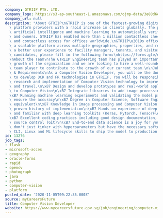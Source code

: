 ```yaml
---
company: GTRIIP PTE. LTD.
company_logo: https://s3-ap-southeast-1.amazonaws.com/ojmp-data/3e80d6ecceac3f02e49ccc52c2db4e66/gtriip.png
company_url: null
description: "About GTRIIP\nGTRIIP is one of the fastest-growing digital identity\
  \ platform providers with a rapid increase in clients globally. The product uses\
  \ artificial intelligence and machine learning to automatically verify photo IDs\
  \ and owners. GTRIIP has enabled more than 1 million contactless check-ins for hotels\
  \ and contactless access for offices worldwide.\nGTRIIP\u2019s office solution provides\
  \ a scalable platform across multiple geographies, properties, and rooms, enabling\
  \ a better user experience to facility managers, tenants, and visitors.\n\nInterested\
  \ candidates, please fill in the following form:\nhttps://forms.gle/e9h9xVkqhgUgoprE7\n\
  \nAbout the Team\nThe GTRIIP Engineering team has played an important role in the\
  \ growth of the organization and we are looking to hire a well-rounded and effective\
  \ team player to contribute to the growth of our current team.\n\nJob Description\
  \ & Requirements\nAs a Computer Vision Developer, you will be the domain expert\
  \ to develop OCR and FR technologies in GTRIIP. You will be responsible for the\
  \ research and implementation of Computer Vision technology to improve hospitality\
  \ and travel.\n\xB7 Design and develop prototypes and real-world applications related\
  \ to Computer Vision\n\xB7 Integrate libraries to add image processing / OCR technologies\n\
  \xB7 Running machine learning experiments and validating the model predictions to\
  \ ensure the accuracy\n\xB7 Degree in Computer Science, Software Engineering or\
  \ equivalent\n\xB7 Knowledge in image processing and Computer Vision domain and\
  \ proven history of implementation\n\xB7 Hands-on experience of deep learning technologies\
  \ and familiar with deep learning toolkits (Keras, Pytorch, TensorFlow, OpenCV etc.)\n\
  \xB7 Excellent coding practices including good design documentation, unit testing,\
  \ source control (Git)\n\xB7 End-to-end data science is a joy for you. Meaning you\
  \ don't just tinker with hyperparameters but have the necessary software engineering,\
  \ CLI, Linux and ML lifecycle skills to ship the model to production end-to-end."
id: 13276
job_tags:
- flask
- microsoft-acces
- geography
- oracle-forms
- rapid
- opencv
- photograph
- java
- python
- computer-vision
- platform
posted_date: '2020-11-05T09:22:35.000Z'
source: myCareersFuture
title: Computer Vision Developer
website: https://www.mycareersfuture.gov.sg/job/engineering/computer-vision-developer-gtriip-1b83fbcf0a21c49099f4ae72a3e011d3
---
```

